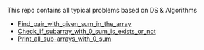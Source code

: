 
This repo contains all typical problems based on DS &amp; Algorithms


- [Find_pair_with_given_sum_in_the_array](https://github.com/KiranPesarlanka9/data-structures-and-algorithms-problems/blob/master/Find_pair_with_given_sum_in_the_array.py)
 - [Check_if_subarray_with_0_sum_is_exists_or_not](https://github.com/KiranPesarlanka9/data-structures-and-algorithms-problems/blob/master/Check_if_subarray_with_0_sum_is_exists_or_not.py)
 - [Print_all_sub-arrays_with_0_sum](https://github.com/KiranPesarlanka9/data-structures-and-algorithms-problems/blob/master/Print_all_sub-arrays_with_0_sum.py)
